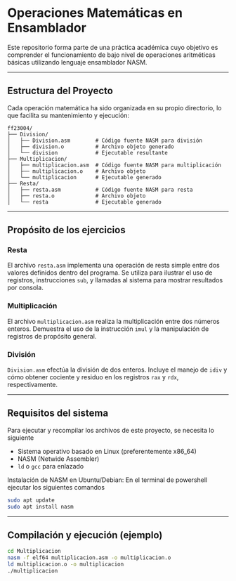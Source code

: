 # Operaciones Matemáticas en Ensamblador

Este repositorio forma parte de una práctica académica cuyo objetivo es comprender el funcionamiento de bajo nivel de operaciones aritméticas básicas utilizando lenguaje ensamblador NASM. 

---

## Estructura del Proyecto

Cada operación matemática ha sido organizada en su propio directorio, lo que facilita su mantenimiento y ejecución:

```
ff23004/
├── Division/
│   ├── Division.asm        # Código fuente NASM para división
│   ├── division.o          # Archivo objeto generado
│   └── division            # Ejecutable resultante
├── Multiplicacion/
│   ├── multiplicacion.asm  # Código fuente NASM para multiplicación
│   ├── multiplicacion.o    # Archivo objeto
│   └── multiplicacion      # Ejecutable generado
├── Resta/
│   ├── resta.asm           # Código fuente NASM para resta
│   ├── resta.o             # Archivo objeto
│   └── resta               # Ejecutable generado
```

---

## Propósito de los ejercicios

### Resta
El archivo `resta.asm` implementa una operación de resta simple entre dos valores definidos dentro del programa. Se utiliza para ilustrar el uso de registros, instrucciones `sub`, y llamadas al sistema para mostrar resultados por consola.

### Multiplicación
El archivo `multiplicacion.asm` realiza la multiplicación entre dos números enteros. Demuestra el uso de la instrucción `imul` y la manipulación de registros de propósito general.

### División
`Division.asm` efectúa la división de dos enteros. Incluye el manejo de `idiv` y cómo obtener cociente y residuo en los registros `rax` y `rdx`, respectivamente.

---

## Requisitos del sistema

Para ejecutar y recompilar los archivos de este proyecto, se necesita lo siguiente

- Sistema operativo basado en Linux (preferentemente x86_64)
- NASM (Netwide Assembler)
- `ld` o `gcc` para enlazado

Instalación de NASM en Ubuntu/Debian:
En el terminal de powershell ejecutar los siguientes comandos 
```bash
sudo apt update
sudo apt install nasm
```

---

##  Compilación y ejecución (ejemplo)

```bash
cd Multiplicacion
nasm -f elf64 multiplicacion.asm -o multiplicacion.o
ld multiplicacion.o -o multiplicacion
./multiplicacion
```